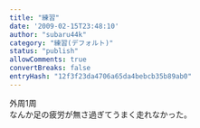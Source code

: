 ```yaml
---
title: "練習"
date: '2009-02-15T23:48:10'
author: "subaru44k"
category: "練習(デフォルト)"
status: "publish"
allowComments: true
convertBreaks: false
entryHash: "12f3f23da4706a65da4bebcb35b89ab0"
---
```

外周1周<br>
なんか足の疲労が無さ過ぎてうまく走れなかった。
